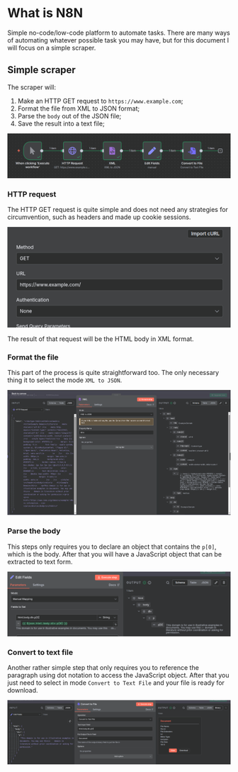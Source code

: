 # What is N8N

Simple no-code/low-code platform to automate tasks. There are many ways of automating whatever possible task you may have, but for this document I will focus on a simple scraper.

## Simple scraper

The scraper will:

1. Make an HTTP GET request to `https://www.example.com`;
2. Format the file from XML to JSON format;
3. Parse the `body` out of the JSON file;
4. Save the result into a text file;

![N8N Scraper Workflow](Pasted%20image%2020251002151501.png)

### HTTP request

The HTTP GET request is quite simple and does not need any strategies for circumvention, such as headers and made up cookie sessions.

![HTTP Request Configuration](Pasted%20image%2020251002151819.png)

The result of that request will be the HTML body in XML format.

### Format the file

This part of the process is quite straightforward too. The only necessary thing it to select the mode `XML to JSON`.

![XML to JSON Conversion](Pasted%20image%2020251002151954.png)

### Parse the body

This steps only requires you to declare an object that contains the `p[0]`, which is the body. After that you will have a JavaScript object that can be extracted to text form.

![Parse Body Step](Pasted%20image%2020251002152231.png)


### Convert to text file

Another rather simple step that only requires you to reference the paragraph using dot notation to access the JavaScript object. After that you just need to select in mode `Convert to Text File` and your file is ready for download.

![Convert to Text File](Pasted%20image%2020251002152952.png)